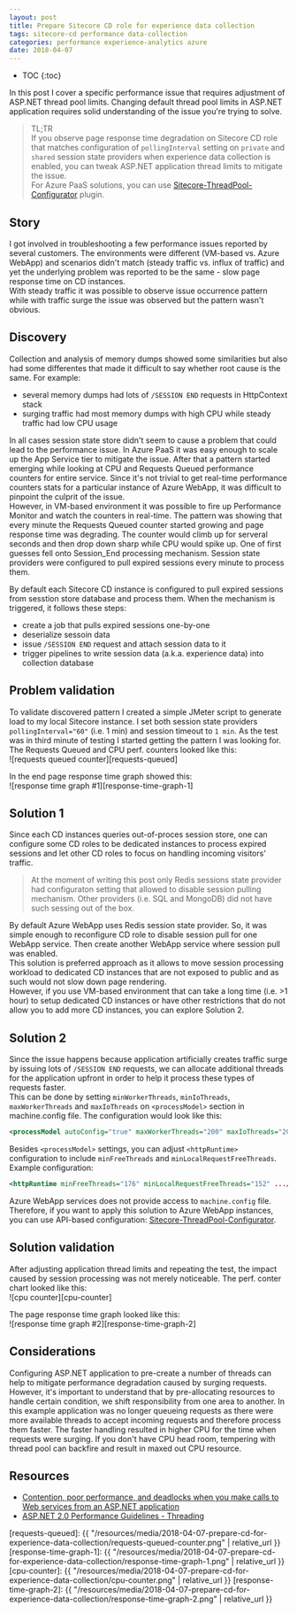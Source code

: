 ```yaml
---
layout: post
title: Prepare Sitecore CD role for experience data collection
tags: sitecore-cd performance data-collection
categories: performance experience-analytics azure
date: 2018-04-07
---
```


* TOC
{:toc}
 
In this post I cover a specific performance issue that requires adjustment of ASP.NET thread pool limits. Changing default thread pool limits in ASP.NET application requires solid understanding of the issue you're trying to solve.

>TL;TR  
If you observe page response time degradation on Sitecore CD role that matches configuration of `pollingInterval` setting on `private` and `shared` session state providers when experience data collection is enabled, you can tweak ASP.NET application thread limits to mitigate the issue.  
For Azure PaaS solutions, you can use [Sitecore-ThreadPool-Configurator][sc-threadpool-configurator] plugin.

## Story
I got involved in troubleshooting a few performance issues reported by several customers. The environments were different (VM-based vs. Azure WebApp) and scenarios didn't match (steady traffic vs. influx of traffic) and yet the underlying problem was reported to be the same - slow page response time on CD instances.  
With steady traffic it was possible to observe issue occurrence pattern while with traffic surge the issue was observed but the pattern wasn't obvious.

## Discovery
Collection and analysis of memory dumps showed some similarities but also had some differentes that made it difficult to say whether root cause is the same. For example:  
* several memory dumps had lots of `/SESSION END` requests in HttpContext stack
* surging traffic had most memory dumps with high CPU while steady traffic had low CPU usage

In all cases session state store didn't seem to cause a problem that could lead to the performance issue. In Azure PaaS it was easy enough to scale up the App Service tier to mitigate the issue. After that a pattern started emerging while looking at CPU and Requests Queued performance counters for entire service. Since it's not trivial to get real-time performance counters stats for a particular instance of Azure WebApp, it was difficult to pinpoint the culprit of the issue.  
However, in VM-based environment it was possible to fire up Performance Monitor and watch the counters in real-time. The pattern was showing that every minute the Requests Queued counter started growing and page response time was degrading. The counter would climb up for serveral seconds and then drop down sharp while CPU would spike up. One of first guesses fell onto Session_End processing mechanism. Session state providers were configured to pull expired sessions every minute to process them.  

By default each Sitecore CD instance is configured to pull expired sessions from sesstion store database and process them. When the mechanism is triggered, it follows these steps:
* create a job that pulls expired sessions one-by-one 
* deserialize sessoin data
* issue `/SESSION END` request and attach session data to it
* trigger pipelines to write session data (a.k.a. experience data) into collection database

## Problem validation
To validate discovered pattern I created a simple JMeter script to generate load to my local Sitecore instance. I set both session state providers `pollingInterval="60"` (i.e. 1 min) and session timeout to `1 min`. 
As the test was in third minute of testing I started getting the pattern I was looking for. The Requests Queued and CPU perf. counters looked like this:  
![requests queued counter][requests-queued]  

In the end page response time graph showed this:  
![response time graph #1][response-time-graph-1]

## Solution 1
Since each CD instances queries out-of-proces session store, one can configure some CD roles to be dedicated instances to process expired sessions and let other CD roles to focus on handling incoming visitors' traffic.
>At the moment of writing this post only Redis sessions state provider had configuraton setting that allowed to disable session pulling mechanism. Other providers (i.e. SQL and MongoDB) did not have such sessing out of the box.

By default Azure WebApp uses Redis session state provider. So, it was simple enough to reconfigure CD role to disable session pull for one WebApp service. Then create another WebApp service where session pull was enabled.  
This solution is preferred approach as it allows to move session processing workload to dedicated CD instances that are not exposed to public and as such would not slow down page rendering.  
However, if you use VM-based environment that can take a long time (i.e. >1 hour) to setup dedicated CD instances or have other restrictions that do not allow you to add more CD instances, you can explore Solution 2.

## Solution 2
Since the issue happens because application artificially creates traffic surge by issuing lots of `/SESSION END` requests, we can allocate additional threads for the application upfront in order to help it process these types of requests faster.  
This can be done by setting `minWorkerThreads`, `minIoThreads`, `maxWorkerThreads` and `maxIoThreads` on `<processModel>` section in machine.config file. The configuration would look like this:
```xml
<processModel autoConfig="true" maxWorkerThreads="200" maxIoThreads="200" minWorkerThreads="50" minIoThreads="50"/>
```
Besides `<processModel>` settings, you can adjust `<httpRuntime>` configuration to include `minFreeThreads` and `minLocalRequestFreeThreads`. Example configuration:
```xml
<httpRuntime minFreeThreads="176" minLocalRequestFreeThreads="152" .../>
```

Azure WebApp services does not provide access to `machine.config` file. Therefore, if you want to apply this solution to Azure WebApp instances, you can use API-based configuration: [Sitecore-ThreadPool-Configurator][sc-threadpool-configurator].

## Solution validation
After adjusting application thread limits and repeating the test, the impact caused by session processing was not merely noticeable. The perf. conter chart looked like this:  
![cpu counter][cpu-counter]

The page response time graph looked like this:  
![response time graph #2][response-time-graph-2]

## Considerations
Configuring ASP.NET application to pre-create a number of threads can help to mitigate performance degradation caused by surging requests. However, it's important to understand that by pre-allocating resources to handle certain condition, we shift responsibility from one area to another. In this example application was no longer queueing requests as there were more available threads to accept incoming requests and therefore process them faster. The faster handling resulted in higher CPU for the time when requests were surging. If you don't have CPU head room, tempering with thread pool can backfire and result in maxed out CPU resource.

## Resources
* [Contention, poor performance, and deadlocks when you make calls to Web services from an ASP.NET application](https://support.microsoft.com/en-in/help/821268/contention-poor-performance-and-deadlocks-when-you-make-calls-to-web-s)
* [ASP.NET 2.0 Performance Guidelines - Threading](http://www.guidanceshare.com/wiki/ASP.NET_2.0_Performance_Guidelines_-_Threading)

[sc-threadpool-configurator]: https://github.com/ivansharamok/Sitecore-TheadPool-Configurator/releases
[requests-queued]: {{ "/resources/media/2018-04-07-prepare-cd-for-experience-data-collection/requests-queued-counter.png" | relative_url }}
[response-time-graph-1]: {{ "/resources/media/2018-04-07-prepare-cd-for-experience-data-collection/response-time-graph-1.png" | relative_url }}
[cpu-counter]: {{ "/resources/media/2018-04-07-prepare-cd-for-experience-data-collection/cpu-counter.png" | relative_url }}
[response-time-graph-2]: {{ "/resources/media/2018-04-07-prepare-cd-for-experience-data-collection/response-time-graph-2.png" | relative_url }}